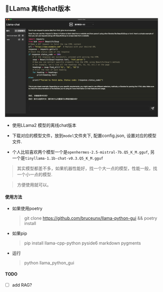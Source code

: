 ## 🦙LLama 离线chat版本

![](./screenshot.png)

- 使用LLama2 模型的离线chat版本

- 下载对应的模型文件，放到`model`文件夹下, 配置config.json, 设置对应的模型文件.

- 个人比较喜欢两个模型一个是`openhermes-2.5-mistral-7b.Q5_K_M.gguf`, 另一个是`tinyllama-1.1b-chat-v0.3.Q5_K_M.gguf`

> 其实模型都差不多，如果机器性能好，找一个大一点的模型，性能一般，找一个小一点的模型.

> 方便使用就可以。

#### 使用方法

- 如果使用poetry

  > git clone https://github.com/bruceunx/llama-python-gui && poetry install

- 如果pip

  > pip install llama-cpp-python pyside6 markdown pygments

- 运行

  > python llama_python_gui

#### TODO

- [ ] add RAG?
